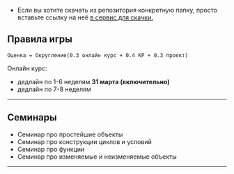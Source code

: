 - Если вы хотите скачать из репозитория конкретную папку, просто вставьте ссылку на неё [в сервис для скачки.](https://minhaskamal.github.io/DownGit/#/home)

## Правила игры

```
Оценка = Округление(0.3 онлайн курс + 0.4 КР + 0.3 проект)
```

Онлайн курс:
* дедлайн по 1-6 неделям **31 марта (включительно)**
* дедлайн по 7-8 неделям

---

## Семинары

- Семинар про простейшие объекты
- Семинар про конструкции циклов и условий
- Семинар про функции 
- Семинар про изменяемые и неизменяемые объекты

---
